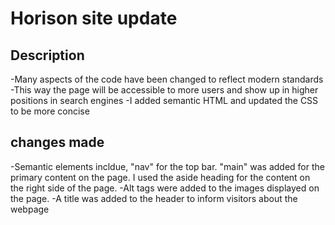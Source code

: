 # Horison site update 

## Description
-Many aspects of the code have been changed to reflect modern standards
-This way the page will be accessible to more users and show up in higher positions in search engines
-I added semantic HTML and updated the CSS to be more concise

## changes made

-Semantic elements incldue, "nav" for the top bar. "main" was added for the primary content on the page. I used the aside heading for the content on the right side of the page.
-Alt tags were added to the images displayed on the page.
-A title was added to the header to inform visitors about the webpage


